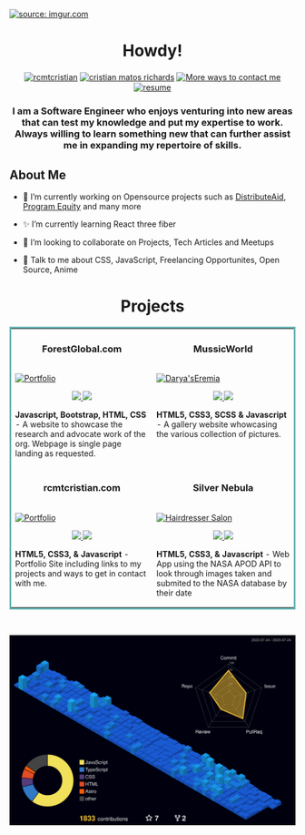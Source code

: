 <a href="https://rcmtcristian.com"><img src="https://i.imgur.com/cwMCfG4.png" title="source: imgur.com" /></a>

<!-- <h1 align="center"> Connect with me: </h1>  -->
<!-- 
<hr> -->

<h1 align="center">Howdy!</h1>
<p align="center">
<a href="https://twitter.com/rcmtcristian" target="blank"><img align="center" src="https://i.imgur.com/RC8xeSl.png" alt="rcmtcristian" height="50" width="50" /></a>
<a href="https://www.linkedin.com/in/cristian-ernesto-matos-richards/" target="blank"><img align="center" src="https://i.imgur.com/1KHO1BL.png" alt="cristian matos richards" height="50" width="50" /></a>
  <a href="https://bento.me/rcmtcristian" target="blank">
    <img align="center" src="https://i.imgur.com/KnT8j8L.png" alt="More ways to contact me" height="50" width="50" /></a>
<!--   <a href="https://drive.google.com/uc?export=download&id=1-3V2vOrNqolPGFRAPK3SXxCyzObavS3z" target="blank"><img align="center" src="https://i.imgur.com/60keZSy.png" alt="resume" height="50" width="50" /></a> -->
    <a href="https://drive.google.com/file/d/1KMnQvuCp5hxROG-2ujvP6BOqJXM6tMat/view?usp=sharing" target="blank"><img align="center" src="https://i.imgur.com/60keZSy.png" alt="resume" height="50" width="50" /></a>
<!--        <a href="https://amber-friederike-90.tiiny.site" target="blank"><img align="center" src="https://i.imgur.com/60keZSy.png" alt="resume" height="50" width="50" /></a> -->
 
</p>

<div class="flex flex-col w-full">
  <div class="grid h-20 card bg-base-300 rounded-box place-items-center"><h3 align="center">I am a Software Engineer who enjoys venturing into new areas that can test my knowledge and put my expertise to work. Always willing to learn something new that can further assist me in expanding my repertoire of skills.</h3>  </div> 
  <div class="divider"></div> 
  
  <h2> About Me</h2>

<!-- <img width="55%" align="right" alt="Github" src="https://raw.githubusercontent.com/onimur/.github/master/.resources/git-header.svg" />
 -->

- 🔭 I’m currently working on Opensource projects such as [DistributeAid](https://distributeaid.org/), [Program Equity](https://github.com/ProgramEquity) and many more 

- ✨ I’m currently learning React three fiber

- 👯 I’m looking to collaborate on Projects, Tech Articles and Meetups  

- 💬 Talk to me about CSS, JavaScript, Freelancing Opportunites, Open Source, Anime 

<!--
  <hr>
 <h1 align="center">My Skill Set <img src = "https://media2.giphy.com/media/QssGEmpkyEOhBCb7e1/giphy.gif?cid=ecf05e47a0n3gi1bfqntqmob8g9aid1oyj2wr3ds3mg700bl&rid=giphy.gif" width = 4%> </h1>
<table><tr><td valign="top" width="33%">


### Frontend  
<div align="center">  
<img style="margin: 10px" src="https://i.imgur.com/Cah19Z9.gif" alt="React" height="50" />  
<img style="margin: 10px" src="https://i.imgur.com/Mhm8gqE.gif" alt="Bootstrap" height="50" />  
<img style="margin: 10px" src="https://profilinator.rishav.dev/skills-assets/css3-original-wordmark.svg" alt="CSS3" height="50" />  
<img style="margin: 10px" src="https://i.imgur.com/a3PjpmG.gif" alt="HTML5" height="50" />  
<img style="margin: 10px" src="https://i.imgur.com/2qN4sBt.gif" alt="JavaScript" height="50" />  
  <img style="margin: 10px" src="https://i.imgur.com/yQbOxj5.png" alt="TailwindCSS" height="50" /> 
< <img style="margin: 10px" src="https://profilinator.rishav.dev/skills-assets/typescript-original.svg" alt="TypeScript" height="50" />  
<img style="margin: 10px" src="https://profilinator.rishav.dev/skills-assets/adobe_illustrator-icon.svg" alt="Illustrator" height="50" />  
<img style="margin: 10px" src="https://profilinator.rishav.dev/skills-assets/figma-icon.svg" alt="Figma" height="50" />  
<img style="margin: 10px" src="https://profilinator.rishav.dev/skills-assets/jquery.png" alt="jQuery" height="50" />  
</div>

</td><td valign="top" width="33%">



### Backend  
<div align="center">  
<img style="margin: 10px" src="https://i.imgur.com/2qN4sBt.gif" alt="JavaScript" height="50" />  
 <img style="margin: 10px" src="https://profilinator.rishav.dev/skills-assets/php-original.svg" alt="PHP" height="50" />   
<img style="margin: 10px" src="https://profilinator.rishav.dev/skills-assets/mongodb-original-wordmark.svg" alt="MongoDB" height="50" />  
<img style="margin: 10px" src="https://profilinator.rishav.dev/skills-assets/nodejs-original-wordmark.svg" alt="Node.js" height="50" />  
<img style="margin: 10px" src="https://i.imgur.com/f5Cd7ZO.gif" alt="Linux" height="50" />  
 <img style="margin: 10px" src="https://profilinator.rishav.dev/skills-assets/python-original.svg" alt="Python" height="50" />   
<img style="margin: 10px" src="https://profilinator.rishav.dev/skills-assets/git-scm-icon.svg" alt="Git" height="50" />  
<img style="margin: 10px" src="https://profilinator.rishav.dev/skills-assets/c-original.svg" alt="C" height="50" />  
</div>

</td><td valign="top" width="33%">



### DevOps  
<div align="center">  
<img style="margin: 10px" src="https://profilinator.rishav.dev/skills-assets/amazonwebservices-original-wordmark.svg" alt="AWS" height="50" />  
< <img style="margin: 10px" src="https://profilinator.rishav.dev/skills-assets/kubernetes-icon.svg" alt="Kubernetes" height="50" />   
<img style="margin: 10px" src="https://i.imgur.com/f5Cd7ZO.gif" alt="Linux" height="50" />  
<img style="margin: 10px" src="https://profilinator.rishav.dev/skills-assets/git-scm-icon.svg" alt="Git" height="50" />  
<img style="margin: 10px" src="https://profilinator.rishav.dev/skills-assets/gnu_bash-icon.svg" alt="Bash" height="50" />  
</div>

</td></tr></table>  

   -->

<h1 align="center">Projects</h1>
<table bordercolor="#66b2b2">
  
  <tr>
    <td width="50%" valign="top">
      <h3 align="center">ForestGlobal.com</h3>
        <br />
        <a target="_blank" href="https://lucky-creponne-757be7.netlify.app">
          <img src="https://i.imgur.com/9kVsQ8d.png" width="100%" alt="Portfolio"/>
        </a>
        <br />
        <p align="center">
          
  <a href="https://github.com/rcmtcristian/botanic" target="_blank">
    <img src="https://img.shields.io/badge/GitHub-100000?style=for-the-badge&logo=github&logoColor=white"/>
  </a>  
  <a href="https://lucky-creponne-757be7.netlify.app" target="_blank">
    <img src="https://img.shields.io/badge/website-000000?style=for-the-badge&logo=About.me&logoColor=white"/>
  </a>
      </p>
        <p><strong>Javascript, Bootstrap, HTML, CSS</strong> - A website to showcase the research and advocate work of the org. Webpage is single page landing as requested. </p>
    </td>
    <td width="50%" valign="top">
      <h3 align="center">	MussicWorld</h3>
        <br />
      <a target="_blank" href="https://musicworld-rcmtcristian.vercel.app/">
            <img src="https://i.imgur.com/iuMarwG.png" width="100%"  alt="Darya'sEremia"/>
        </a>
        <br />
        <p align="center">
          
  <a href="https://github.com/rcmtcristian/musicworld#" target="_blank">
    <img src="https://img.shields.io/badge/GitHub-100000?style=for-the-badge&logo=github&logoColor=white"/>
  </a>
  <a href="https://musicworld-rcmtcristian.vercel.app/" target="_blank">
    <img src="https://img.shields.io/badge/website-000000?style=for-the-badge&logo=About.me&logoColor=white"/>
  </a>
      </p>
        <p><strong>HTML5, CSS3, SCSS & Javascript</strong> - A gallery website whowcasing the various collection of pictures.</p>
    </td>
  </tr>
  
  <tr>
    <td width="50%" valign="top">
      <h3 align="center">rcmtcristian.com</h3>
      <br />
        <a target="_blank" href="https://rcmtcristian.com">
          <img src="https://i.postimg.cc/Rhq8GBzs/site.gif" width="100%" alt="Portfolio"/>
        </a>
      <br />
        <p align="center">
  <a href="https://github.com/rcmtcristian/port-v4" target="_blank">
    <img src="https://img.shields.io/badge/GitHub-100000?style=for-the-badge&logo=github&logoColor=white"/>
  </a>
  <a href="https://rcmtcristian.com" target="_blank">
    <img src="https://img.shields.io/badge/website-000000?style=for-the-badge&logo=About.me&logoColor=white"/>
  </a>
      </p>
        <p><strong>HTML5, CSS3, & Javascript</strong> - Portfolio Site including links to my projects and ways to get in contact with me.</p>
    </td>
    <td width="50%" valign="top">
      <h3 align="center">Silver Nebula</h3>
        <br />
        <a target="_blank" href="https://dashing-raindrop-14fe19.netlify.app/">
          <img src="https://i.imgur.com/KUeelxI.gif" width="100%" alt="Hairdresser Salon"/>
        </a>
        <br />
        <p align="center">
          
  <a href="https://github.com/rcmtcristian/NASA" target="_blank">
    <img src="https://img.shields.io/badge/GitHub-100000?style=for-the-badge&logo=github&logoColor=white"/>
  </a>
  <a href="https://dashing-raindrop-14fe19.netlify.app/" target="_blank">
    <img src="https://img.shields.io/badge/website-000000?style=for-the-badge&logo=About.me&logoColor=white"/>
  </a>
      </p>
        <p><strong>HTML5, CSS3, & Javascript</strong> - Web App using the NASA APOD API to look through images taken and submited to the NASA database by their date </p>
    </td>
  </tr>
</table>

  
<br/>  

   ![profile-3d](https://github.com/rcmtcristian/rcmtcristian/blob/main/profile-3d-contrib/profile-night-view.svg)
 
  
</div>

    
   

